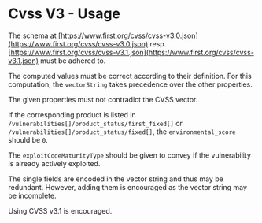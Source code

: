 # Cvss V3 - Usage

The schema at [https://www.first.org/cvss/cvss-v3.0.json](https://www.first.org/cvss/cvss-v3.0.json) resp. [https://www.first.org/cvss/cvss-v3.1.json](https://www.first.org/cvss/cvss-v3.1.json) must be adhered to.

The computed values must be correct according to their definition.
For this computation, the `vectorString` takes precedence over the other properties.

The given properties must not contradict the CVSS vector.

If the corresponding product is listed in `/vulnerabilities[]/product_status/first_fixed[]` or `/vulnerabilities[]/product_status/fixed[]`, the `environmental_score` should be `0`.

The `exploitCodeMaturityType` should be given to convey if the vulnerability is already actively exploited.

The single fields are encoded in the vector string and thus may be redundant.
However, adding them is encouraged as the vector string may be incomplete.

Using CVSS v3.1 is encouraged.
